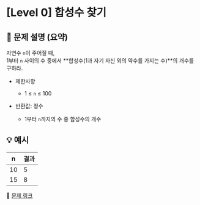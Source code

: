 # [Level 0] 합성수 찾기

## 📝 문제 설명 (요약)
자연수 `n`이 주어질 때,  
1부터 `n` 사이의 수 중에서 **합성수(1과 자기 자신 외의 약수를 가지는 수)**의 개수를 구하라.

- 제한사항  
  - 1 ≤ `n` ≤ 100

- 반환값: 정수  
  - 1부터 `n`까지의 수 중 합성수의 개수

## 💡 예시
| n | 결과 |
|---|------|
| 10 | 5 |
| 15 | 8 |

🔗 [문제 링크](https://school.programmers.co.kr/learn/courses/30/lessons/120846)

